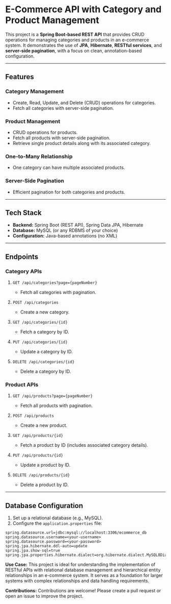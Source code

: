 # E-Commerce API with Category and Product Management  

This project is a **Spring Boot-based REST API** that provides CRUD operations for managing categories and products in an e-commerce system. It demonstrates the use of **JPA**, **Hibernate**, **RESTful services**, and **server-side pagination**, with a focus on clean, annotation-based configuration.

---

## Features  

### Category Management  
- Create, Read, Update, and Delete (CRUD) operations for categories.  
- Fetch all categories with server-side pagination.  

### Product Management  
- CRUD operations for products.  
- Fetch all products with server-side pagination.  
- Retrieve single product details along with its associated category.  

### One-to-Many Relationship  
- One category can have multiple associated products.  

### Server-Side Pagination  
- Efficient pagination for both categories and products.  

---

## Tech Stack  

- **Backend:** Spring Boot (REST API), Spring Data JPA, Hibernate  
- **Database:** MySQL (or any RDBMS of your choice)  
- **Configuration:** Java-based annotations (no XML)  

---

## Endpoints  

### Category APIs  
1. `GET /api/categories?page={pageNumber}`  
   - Fetch all categories with pagination.  

2. `POST /api/categories`  
   - Create a new category.  

3. `GET /api/categories/{id}`  
   - Fetch a category by ID.  

4. `PUT /api/categories/{id}`  
   - Update a category by ID.  

5. `DELETE /api/categories/{id}`  
   - Delete a category by ID.  

### Product APIs  
1. `GET /api/products?page={pageNumber}`  
   - Fetch all products with pagination.  

2. `POST /api/products`  
   - Create a new product.  

3. `GET /api/products/{id}`  
   - Fetch a product by ID (includes associated category details).  

4. `PUT /api/products/{id}`  
   - Update a product by ID.  

5. `DELETE /api/products/{id}`  
   - Delete a product by ID.  

---

## Database Configuration  

1. Set up a relational database (e.g., MySQL).  
2. Configure the `application.properties` file:  

```properties
spring.datasource.url=jdbc:mysql://localhost:3306/ecommerce_db
spring.datasource.username=<your-username>
spring.datasource.password=<your-password>
spring.jpa.hibernate.ddl-auto=update
spring.jpa.show-sql=true
spring.jpa.properties.hibernate.dialect=org.hibernate.dialect.MySQL8Dialect

```
**Use Case:**
This project is ideal for understanding the implementation of RESTful APIs with relational database management and hierarchical entity relationships in an e-commerce system. It serves as a foundation for larger systems with complex relationships and data handling requirements.

**Contributions:**
Contributions are welcome! Please create a pull request or open an issue to improve the project.
